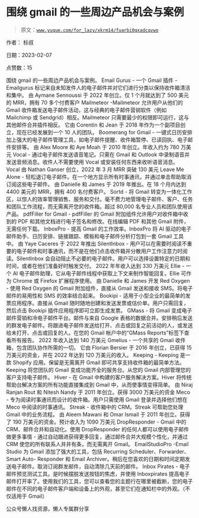 # 围绕 gmail 的一些周边产品机会与案例

> 原文：[`www.yuque.com/for_lazy/xkrm14/fuarbi0qxadcqvwo`](https://www.yuque.com/for_lazy/xkrm14/fuarbi0qxadcqvwo)

作者： 标叔

日期：2023-02-07

点赞数：15

围绕 gmail 的一些周边产品机会与案例。 Email Gurus - 一个 Gmail 插件 - Emailgurus 标记来自未知发件人的电子邮件并对它们进行分类以保持收件箱清洁和集中。 由 Aymane Sennoussi 于 2022 年创立。仅 1 个月就达到了 500 美元的 MRR，拥有 70 多个付费客户 Mailmeteor -Mailmeteor 允许用户从他们的 Gmail 收件箱发送电子邮件活动，这与经典的电子邮件营销软件（例如 Mailchimp 或 Sendgrid）相反。Mailmeteor 只需要最少的权限即可运行，这与其他邮件合并插件相反。 它由 Corentin 和 Jean 于 2018 年作为一个副项目创立，现在已经发展到一个 10 人的团队。 Boomerang for Gmail - 一键式日历安排加上强大的电子邮件管理工具，如电子邮件提醒、收件箱暂停、已读回执、电子邮件安排等。 由 Alex Moore 和 Aye Moah 于 2010 年创立。年收入约为 780 万美元 Vocal - 通过电子邮件发送语音笔记。只需在 Gmail 和 Outlook 中录制语音并发送音频消息。收件人不需要使用 Vocal 或安装任何东西来收听语音消息。 Vocal 由 Nathan Ganser 创立，2022 年 3 月 MRR 突破 130 美元 Leave Me Alone - 轻松退订电子邮件。在一个地方显示所有时事通讯，并通过单击帮助取消订阅这些电子邮件。 由 Danielle 和 James 于 2019 年推出。在 18 个月内达到 4400 美元的 MRR，拥有 400 名付费客户。 Sortd - 将 Gmail 转变为一体化工作区，以惊人的效率管理销售、服务和交付。毫不费力地管理电子邮件、客户、任务和团队工作流程，而无需离开您的收件箱。超过 80,000 名专业人员和团队使用该产品。 pdfFiller for Gmail - pdfFiller 的 Gmail 附加组件允许用户对收件箱中收到的 PDF 和其他文档进行电子签名和修改。在线编辑 PDF 和其他 Gmail 附件，无需任何下载。 InboxPro - 提高 Gmail 的工作效率。InboxPro 将 AI 驱动的电子邮件助手、日历安排、链接跟踪、模板和电子邮件分析打包到一套 Gmail 工具中。 由 Yaye Caceres 于 2022 年推出 SilentInbox - 用户可以在需要时阅读不重要的电子邮件和时事通讯，而不是在他们点击收件箱并分散用户工作注意力时阅读。SilentInbox 会自动阻止不必要的电子邮件。用户可以选择设置特定的日期和时间，或者在他们准备好时触发交付。 2022 年年收入达到 330 万美元 Ellie - 一个 AI 电子邮件助理，它从电子邮件线程中获取上下文来制作智能回复。Ellie 可作为 Chrome 或 Firefox 扩展程序使用。 由 Danielle 和 James 开发 Red Oxygen - 使用 Red Oxygen 的 Gmail 附加组件，直接从 Gmail 发送和接收 SMS。将电子邮件的易用性和 SMS 的效率结合起来。 Bookipi - 适用于小型企业的最简单的发票应用程序。直接从 Gmail 随时随地创建和发送发票或估价单。用户只需回复，然后点击 Bookipi 插件应用程序即可立即生成发票。 GMass - 将 Gmail 变成电子邮件营销和冷电子邮件平台。邮件与来自 Google 表格的数据合并。安排稍后发送的群发电子邮件。将跟进电子邮件发送给打开、点击或回复之前活动的人，或发送给未打开、点击或回复的人。在您的 Gmail 帐户中的“GMass Reports”标签下查看所有报告。 2022 年收入达到 140 万美元 Gmelius - 一个共享的 Gmail 收件箱，包含团队协作所需的一切。 它由 Florian Bersier 于 2016 年创立，已获得 15 万美元的资金，并在 2022 年达到 120 万美元的收入。 Keeping - Keeping 是一款 Shopify 应用。保留是无需离开 Gmail 即可共享支持收件箱的最简单方法。Keeping 将您团队的 Gmail 变成功能齐全的服务台。从您的 Gmail 内部管理您的客户支持电子邮件。 Hiver - 在 Gmail 中构建的客户服务解决方案。Hiver 将传统帮助台解决方案的所有功能直接集成到 Gmail 中，从而使事情变得简单。 由 Niraj Ranjan Rout 和 Nitesh Nandy 于 2011 年创立。获得 3000 万美元的资金 Meco - 专为阅读时事通讯而设计的收件箱。用户只需使用 Gmail 登录并选择他们想在 Meco 中阅读的时事通讯。 Streak - 收件箱中的 CRM。Streak 可帮助您处理 Gmail 中的业务流程。 由 Aleem Mawani 和 Omar Ismail 于 2011 年创立。获得了 190 万美元的资金。预计收入为 1090 万美元 DropResponder - Gmail 中的 CRM、邮件合并和自动化。使用 DropResponder 的任何人都可以使用电子邮件做更多事情 - 通过自动跟进获得更多回复，通过邮件合并大规模个性化，并通过 CRM 使您的所有联系人井井有条，而无需离开 Gmail。 EmailStudioPro -Email Studio 为 Gmail 添加了强大的工具，包括 Recurring Scheduler、Forwarder、Smart Auto- Responder 和 Email Archiver。稍后在您喜欢的日期和时间定期发送电子邮件。取消订阅群发邮件，自动清除几天前的邮件。 Inbox Pirates - 电子邮件预览测试工具。是时候摆脱发送按钮的焦虑，并使用 Inboxpirates 提高电子邮件打开率了。使用我们的工具，您可以查看您的主题行在哪里被截断，您的电子邮件在不同的电子邮件客户端和设备上的外观，甚至它们在通知栏中的外观。（不仅适用于 Gmail）

公众号懒人找资源，懒人专属群分享

